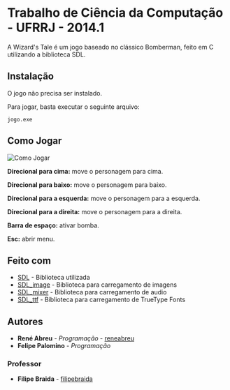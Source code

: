 # Trabalho de Ciência da Computação - UFRRJ - 2014.1

A Wizard's Tale é um jogo baseado no clássico Bomberman, feito em C utilizando a biblioteca SDL.

## Instalação

O jogo não precisa ser instalado.

Para jogar, basta executar o seguinte arquivo:

```
jogo.exe
```

## Como Jogar

![Como Jogar](https://gitlab.com/reneabreu/AWizardsTale/raw/d5cf3d977225c00de2902f98c0f855166282baa7/imagens/comojogar.png)

**Direcional para cima:** move o personagem para cima.

**Direcional para baixo:** move o personagem para baixo.

**Direcional para a esquerda:** move o personagem para a esquerda.

**Direcional para a direita:** move o personagem para a direita.

**Barra de espaço:** ativar bomba.

**Esc:** abrir menu.

## Feito com

* [SDL](https://www.libsdl.org/) - Biblioteca utilizada
* [SDL_image](https://www.libsdl.org/projects/SDL_image/release-1.2.html) - Biblioteca para carregamento de imagens
* [SDL_mixer](https://www.libsdl.org/projects/SDL_mixer/release-1.2.html) - Biblioteca para carregamento de audio
* [SDL_ttf](https://www.libsdl.org/projects/SDL_ttf/release-1.2.html) - Biblioteca para carregamento de TrueType Fonts


## Autores

* **René Abreu** - *Programação* - [reneabreu](https://gitlab.com/reneabreu)
* **Felipe Palomino** - *Programação*

### Professor

* **Filipe Braida** - [filipebraida](https://github.com/filipebraida)
